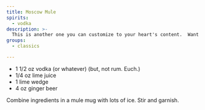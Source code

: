 ```yaml
---
title: Moscow Mule
spirits:
  - vodka
description: >-
  This is another one you can customize to your heart's content.  Want whiskey instead of vodka?  Want orange instead of lime?  Or blackberry?  Or mint?  Or vanilla? As long as it's in the mug with ginger beer, it's probably technically still a mule.
groups:
  - classics

---
```


- 1 1/2 oz vodka (or whatever) (but, not rum.  Euch.)
- 1/4 oz lime juice
- 1 lime wedge
- 4 oz ginger beer

Combine ingredients in a mule mug with lots of ice.  Stir and garnish.